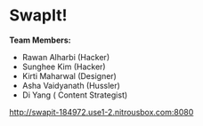 # SwapIt!

**Team Members:**
* Rawan Alharbi   (Hacker)
* Sunghee Kim     (Hacker)
* Kirti Maharwal  (Designer)
* Asha Vaidyanath (Hussler)
* Di Yang         ( Content Strategist)

http://swapit-184972.use1-2.nitrousbox.com:8080
